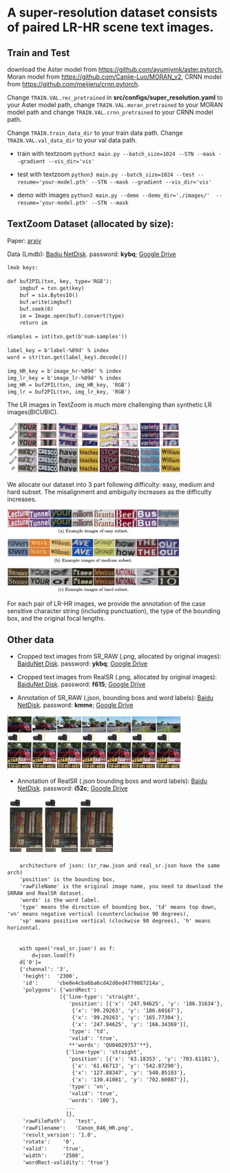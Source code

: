 # A super-resolution dataset consists of paired LR-HR scene text images.

## Train and Test

download the Aster model from https://github.com/ayumiymk/aster.pytorch, Moran model from https://github.com/Canjie-Luo/MORAN_v2, 
CRNN model from https://github.com/meijieru/crnn.pytorch.

Change `TRAIN.VAL.rec_pretrained` in **src/configs/super_resolution.yaml** to your Aster model path, change `TRAIN.VAL.moran_pretrained` to your MORAN model path and 
change `TRAIN.VAL.crnn_pretrained` to your CRNN  model path.

Change `TRAIN.train_data_dir` to your train data path.
Change `TRAIN.VAL.val_data_dir` to your val data path.

- train with textzoom
`python3 main.py --batch_size=1024 --STN --mask --gradient --vis_dir='vis'`

- test with textzoom
`python3 main.py --batch_size=1024 --test --resume='your-model.pth' --STN --mask --gradient --vis_dir='vis'`

- demo with images
`python3 main.py --demo --demo_dir='./images/'  --resume='your-model.pth' --STN --mask`

## TextZoom Dataset (allocated by size): 

Paper: [arxiv](https://arxiv.org/abs/2005.03341)

Data (Lmdb): [Badiu NetDisk](https://pan.baidu.com/s/1PYdNqo0GIeamkYHXJmRlDw). password: **kybq**; 
[Google Drive](https://drive.google.com/drive/folders/1WRVy-fC_KrembPkaI68uqQ9wyaptibMh?usp=sharing)
```
lmxb keys: 

def buf2PIL(txn, key, type='RGB'):
    imgbuf = txn.get(key)
    buf = six.BytesIO()
    buf.write(imgbuf)
    buf.seek(0)
    im = Image.open(buf).convert(type)
    return im
    
nSamples = int(txn.get(b'num-samples'))

label_key = b'label-%09d' % index
word = str(txn.get(label_key).decode())

img_HR_key = b'image_hr-%09d' % index 
img_lr_key = b'image_lr-%09d' % index
img_HR = buf2PIL(txn, img_HR_key, 'RGB')
img_lr = buf2PIL(txn, img_lr_key, 'RGB')
```

The LR images in TextZoom is much more challenging than synthetic LR images(BICUBIC).

<img src="syn_real.jpg" width=80% />

We allocate our dataset into 3 part following difficulty: easy, medium and hard subset. The misalignment and ambiguity increases as the difficulty increases.

<img src="easy_medium_hard.jpg" width=80% />

For each pair of LR-HR images, we provide the annotation of the case sensitive character string (including punctuation), the type of the bounding box, and the original focal lengths.

## Other data

- Cropped text images from SR_RAW (.png, allocated by original images): [BaiduNet Disk](https://pan.baidu.com/s/1deWqGQTbiITrayFNrrJg-w).  password: **ykbq**; 
[Google Drive](https://drive.google.com/file/d/1-5T89MPLtDhQWdtiqXFbBqE5bTKA5VEA/view?usp=sharing)

- Cropped text images from RealSR (.png, allocated by original images): [BaiduNet Disk](https://pan.baidu.com/s/1gjwQ05THh-MJv3oChvm3FA).  password: **f615**; 
[Google Drive](https://drive.google.com/file/d/1xDqEA9OHYvyoycPqaMER-QZM8LI20fVN/view?usp=sharing)

- Annotation of SR_RAW (.json, bounding boxs and word labels): [Baidu NetDisk](https://pan.baidu.com/s/1OQpiItFTiYHhZyhbg1ASWg). password: **kmme**; 
[Google Drive](https://drive.google.com/file/d/1zvxtjZ8-IGHgFKwDoE8fs3G6RlZrA3v5/view?usp=sharing)
<img src="sr_raw.jpg" width=80% />

- Annotation of RealSR (.json bounding boxs and word labels): [Baidu NetDisk](https://pan.baidu.com/s/19-_jnlxJhWrUs_2n9JUsiw). password: **i52c**; 
[Google Drive](https://drive.google.com/file/d/1HX1hTStsIKt23HLN2F2Q74h8bbdu205a/view?usp=sharing)
<img src="real_sr.jpg" width=50% />

```
    architecture of json: (sr_raw.json and real_sr.json have the same arch)
    'position' is the bounding box,
    'rawFileName' is the original image name, you need to download the SRRAW and RealSR dataset.
    'words' is the word label.
    'type' means the direction of bounding box, 'td' means top down, 'vn' means negative vertical (counterclockwise 90 degrees), 
    'vp' means positive vertical (clockwise 90 degrees), 'h' means horizontal.

    
    with open('real_sr.json') as f:
        d=json.load(f)
    d['0']=
    {'channal': '3',
     'height':  '2300',
     'id':      'cbe0e4cba6ba6cd42d8ed4779087214a',
     'polygons': {'wordRect': 
                 [{'line-type': 'straight',
                    'position': [{'x': '247.94625', 'y': '186.31634'},
                     {'x': '99.29263', 'y': '186.60167'},
                     {'x': '99.29263', 'y': '165.77304'},
                     {'x': '247.94625', 'y': '166.34369'}],
                    'type': 'td',
                    'valid': 'true',
                    **'words': 'QU04029757'**},
                   {'line-type': 'straight',
                    'position': [{'x': '63.18353', 'y': '703.61181'},
                     {'x': '61.66713', 'y': '542.87290'},
                     {'x': '127.88347', 'y': '540.85103'},
                     {'x': '130.41081', 'y': '702.60087'}],
                    'type': 'vn',
                    'valid': 'true',
                    'words': '100'},
                   ...
                   ]},
     'rawFilePath':   'test',
     'rawFilename':   'Canon_046_HR.png',
     'result_version': '1.0',
     'rotate':    '0',
     'valid':     'true',
     'width':     '2500',
     'wordRect-validity': 'true'}
```
